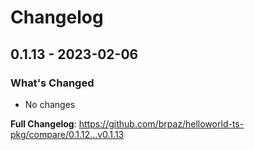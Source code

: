 # Changelog

## 0.1.13 - 2023-02-06

### What's Changed

- No changes

**Full Changelog**: https://github.com/brpaz/helloworld-ts-pkg/compare/0.1.12...v0.1.13

